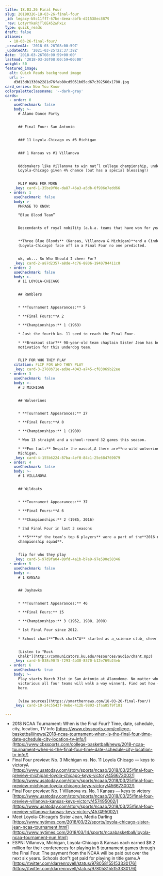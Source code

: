 ```yaml
---
title: 18.03.26 Final Four
slug: 20180326-18-03-26-final-four
_id: legacy-b5c11ff7-67be-4eea-abfb-d21538ec8879
_rev: LotyrYkaRjTl0E452wPxLx
type: quick_reads
draft: false
aliases:
  - 18-03-26-final-four/
_createdAt: '2018-03-26T08:00:59Z'
_updatedAt: '2021-03-25T22:37:38Z'
date: '2018-03-26T08:00:59+00:00'
lastmod: '2018-03-26T08:00:59+00:00'
weight: 50
featured_image:
  alt: Quick Reads background image
  url: >-
    d3d13db1330b2281d76fab80cd5051b65cd67c392560x1700.jpg
card_series: Now You Know
colorpaletteclassname: '--dark-gray'
cards:
  - order: 0
    useCheckmark: false
    body: >-
      # Alamo Dance Party


      ## Final Four: San Antonio


      ### 11 Loyola-Chicago vs #3 Michigan


      ### 1 Kansas vs #1 Villanova


      Oddsmakers like Villanova to win nat’l college championship, underdog
      Loyola-Chicago given 4% chance (but has a special blessing!)


      FLIP HERE FOR MORE
    _key: card-1-35be9f0e-da87-46a3-a5db-6f906e7edd66
  - order: 1
    useCheckmark: false
    body: >-
      PHRASE TO KNOW:  

      “Blue Blood Team”


      Descendants of royal nobility (a.k.a. teams that have won for years).


      **Three Blue Bloods** (Kansas, Villanova & Michigan)**and a Cinderella**
      (Loyola-Chicago) face off in a Final Four no one predicted.


      ok, ok... So Who Should I cheer For?
    _key: card-2-a87d2357-a8de-4c76-8806-1940794411c0
  - order: 2
    useCheckmark: false
    body: >-
      # 11 LOYOLA-CHICAGO


      ## Ramblers


      * **Tournament Appearances:** 5

      * **Final Fours:**A 2

      * **Championships:** 1 (1963)

      * Just the fourth No. 11 seed to reach the Final Four.

      * **Breakout star?** 98-year-old team chaplain Sister Jean has been the
      motivation for this underdog team.


      FLIP FOR WHO THEY PLAY
    citation: FLIP FOR WHO THEY PLAY
    _key: card-3-2760b71e-ad9e-4043-a745-cf83069b22ee
  - order: 3
    useCheckmark: false
    body: >-
      # 3 MICHIGAN


      ## Wolverines


      * **Tournament Appearances:** 27

      * **Final Fours:**A 8

      * **Championships:** 1 (1989)

      * Won 13 straight and a school-record 32 games this season.

      * **Fun fact:** Despite the mascot,A there are**no wild wolverines** in
      Michigan.
    _key: card-4-155b6224-87ba-4ef0-84c1-25e684769079
  - order: 4
    useCheckmark: false
    body: >-
      # 1 VILLANOVA


      ## Wildcats


      * **Tournament Appearances:** 37

      * **Final Fours:**A 6

      * **Championships:** 2 (1985, 2016)

      * 2nd Final Four in last 3 seasons

      * **5****of the team’s top 6 players** were a part of the**2016 national
      championship squad**.


      flip for who they play
    _key: card-5-97d9fa04-89fd-4a1b-b7e9-97e590e58346
  - order: 5
    useCheckmark: false
    body: >-
      # 1 KANSAS


      ## Jayhawks


      * **Tournament Appearances:** 46

      * **Final Fours:** 15

      * **Championships:** 3 (1952, 1988, 2008)

      * 1st Final Four since 2012.

      * School chant**“Rock chalk”A** started as a_science club_ cheer in 1886.


      [Listen to "Rock
      Chalk"](http://communicators.ku.edu/resources/audio/chant.mp3)
    _key: card-6-838c90f5-f293-4b38-8370-b12e769b24eb
  - order: 6
    useCheckmark: true
    body: >-
      Play starts March 31st in San Antonio at Alamodome. No matter who is
      victorious all four teams will walk a way winner$. Find out how -- click
      here.


      [view sources](https://smarthernews.com/18-03-26-final-four/)
    _key: card-10-24c5543f-9ebe-412b-9893-1faa05f9f101

---
```

* 2018 NCAA Tournament: When is the Final Four? Time, date, schedule, city, location, TV info [https://www.cbssports.com/college-basketball/news/2018-ncaa-tournament-when-is-the-final-four-time-date-schedule-city-location-tv-info/](https://www.cbssports.com/college-basketball/news/2018-ncaa-tournament-when-is-the-final-four-time-date-schedule-city-location-tv-info/)
* Final Four preview: No. 3 Michigan vs. No. 11 Loyola Chicago — keys to victoryA [https://www.usatoday.com/story/sports/ncaab/2018/03/25/final-four-preview-michigan-loyola-chicago-keys-victory/456673002/](https://www.usatoday.com/story/sports/ncaab/2018/03/25/final-four-preview-michigan-loyola-chicago-keys-victory/456673002/)
* Final Four preview: No. 1 Villanova vs. No. 1 Kansas — keys to victory [https://www.usatoday.com/story/sports/ncaab/2018/03/25/final-four-preview-villanova-kansas-keys-victory/457495002/](https://www.usatoday.com/story/sports/ncaab/2018/03/25/final-four-preview-villanova-kansas-keys-victory/457495002/)
* Meet Loyola-Chicago’s Sister Jean, Media Darling  
[https://www.nytimes.com/2018/03/22/sports/loyola-chicago-sister-jean-ncaa-tournament.html](https://www.nytimes.com/2018/03/14/sports/ncaabasketball/loyola-ncaa-tournament-nun.html)
* ESPN: Villanova, Michigan, Loyola-Chicago & Kansas each earned $8.2 million for their conferences for playing in 5 tournament games through the Final Four. The payment from the NCAA will be paid out over the next six years. Schools don”t get paid for playing in title game.A [https://twitter.com/darrenrovell/status/978058155153330176](https://twitter.com/darrenrovell/status/978058155153330176)